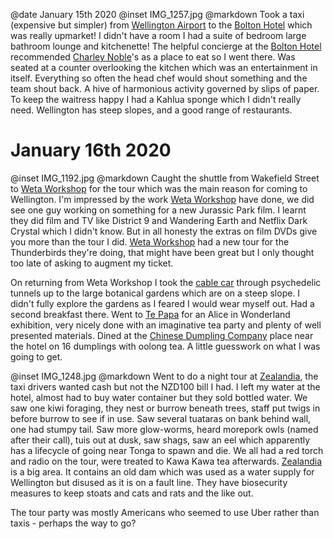 @date		January 15th 2020
@inset		IMG_1257.jpg
@markdown
Took a taxi (expensive but simpler) from [Wellington Airport](https://www.wellingtonairport.co.nz/)
to the [Bolton Hotel](https://www.boltonhotel.co.nz/) which was really
upmarket! I didn't have a room I had a suite of bedroom large bathroom lounge and
kitchenette! The helpful concierge at the [Bolton Hotel](https://www.boltonhotel.co.nz/) recommended
[Charley Noble](https://www.charleynoble.co.nz/)'s
as a place to eat so I went there. Was seated at a counter overlooking the
kitchen which was an entertainment in itself. Everything so often the head chef
would shout something and the team shout back. A hive of harmonious activity governed by slips of
paper. To keep the waitress happy I had a Kahlua sponge which I didn't really need.
Wellington has steep slopes, and a good range of restaurants.

# January 16th 2020
@inset		IMG_1192.jpg
@markdown
Caught the shuttle from Wakefield Street to [Weta Workshop](https://www.wetanz.com/) for the tour which was
the main reason for coming to Wellington. I'm impressed by the work [Weta Workshop](https://www.wetaworkshop.com/visit-us/workshop-tours/) have done,
we did see one guy working on something for a new Jurassic Park film.
I learnt they did film and TV like District 9 and Wandering Earth and Netflix Dark Crystal
which I didn't know. But in all honesty the extras on film DVDs give you more than the
tour I did. [Weta Workshop](https://www.wetaworkshop.com/visit-us/workshop-tours/) had a new tour for the Thunderbirds they're doing,
that might have been great but I only thought too late of asking to augment my ticket.

On returning from Weta Workshop I took the
[cable car](https://www.wellingtoncablecar.co.nz/) through psychedelic tunnels
up to the large botanical gardens which are on a steep slope. I didn't fully explore
the gardens as I feared I would wear myself out. Had a second breakfast there.
Went to [Te Papa](https://www.tepapa.govt.nz/) for an Alice in Wonderland exhibition, very nicely done with an
imaginative tea party and plenty of well presented materials. Dined at
the [Chinese Dumpling Company](http://www.thedumplingco.co.nz/) place
near the hotel on 16 dumplings with oolong tea. A little guesswork
on what I was going to get.

@inset		IMG_1248.jpg
@markdown
Went to do a night tour at [Zealandia](https://www.visitzealandia.com/),
the taxi drivers wanted cash but not the NZD100
bill I had. I left my water at the hotel, almost had to buy water container
but they sold bottled water. We saw one kiwi foraging, they nest or burrow beneath trees,
staff put twigs in before burrow to see if in use. Saw several tuataras on bank behind wall,
one had stumpy tail. Saw more glow-worms, heard morepork owls (named after their call),
tuis out at dusk, saw shags, saw an eel which apparently has a lifecycle of going
near Tonga to spawn and die. We all had a red torch and radio on the tour, were
treated to Kawa Kawa tea afterwards. [Zealandia](https://www.visitzealandia.com/) is a big area. It contains an old dam
which was used as a water supply for Wellington but disused as it is on a fault line.
They have biosecurity measures to keep stoats and cats and rats and the like out.

The tour party was mostly Americans who seemed to use Uber rather than taxis -
perhaps the way to go?

